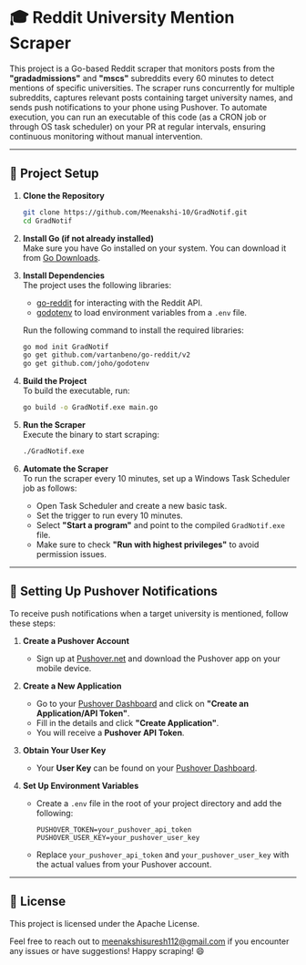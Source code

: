 # 🎓 Reddit University Mention Scraper

This project is a Go-based Reddit scraper that monitors posts from the **"gradadmissions"** and **"mscs"** subreddits every 60 minutes to detect mentions of specific universities. The scraper runs concurrently for multiple subreddits, captures relevant posts containing target university names, and sends push notifications to your phone using Pushover. To automate execution,  you can run an executable of this code (as a CRON job or through OS task scheduler) on your PR at regular intervals, ensuring continuous monitoring without manual intervention.

---

## 🚀 Project Setup

1. **Clone the Repository**  
   ```bash
   git clone https://github.com/Meenakshi-10/GradNotif.git
   cd GradNotif
   ```

2. **Install Go (if not already installed)**  
   Make sure you have Go installed on your system. You can download it from [Go Downloads](https://go.dev/dl/).  

3. **Install Dependencies**  
   The project uses the following libraries:  
   - [go-reddit](https://github.com/vartanbeno/go-reddit) for interacting with the Reddit API.  
   - [godotenv](https://github.com/joho/godotenv) to load environment variables from a `.env` file.  
   
   Run the following command to install the required libraries:  
   ```bash
   go mod init GradNotif
   go get github.com/vartanbeno/go-reddit/v2
   go get github.com/joho/godotenv
   ```

4. **Build the Project**  
   To build the executable, run:  
   ```bash
   go build -o GradNotif.exe main.go
   ```

5. **Run the Scraper**  
   Execute the binary to start scraping:  
   ```bash
   ./GradNotif.exe
   ```

6. **Automate the Scraper**  
   To run the scraper every 10 minutes, set up a Windows Task Scheduler job as follows:  
   - Open Task Scheduler and create a new basic task.  
   - Set the trigger to run every 10 minutes.  
   - Select **"Start a program"** and point to the compiled `GradNotif.exe` file.  
   - Make sure to check **"Run with highest privileges"** to avoid permission issues.  

---

## 🔔 Setting Up Pushover Notifications

To receive push notifications when a target university is mentioned, follow these steps:  

1. **Create a Pushover Account**  
   - Sign up at [Pushover.net](https://pushover.net/) and download the Pushover app on your mobile device.  

2. **Create a New Application**  
   - Go to your [Pushover Dashboard](https://pushover.net/apps) and click on **"Create an Application/API Token"**.  
   - Fill in the details and click **"Create Application"**.  
   - You will receive a **Pushover API Token**.  

3. **Obtain Your User Key**  
   - Your **User Key** can be found on your [Pushover Dashboard](https://pushover.net/).  

4. **Set Up Environment Variables**  
   - Create a `.env` file in the root of your project directory and add the following:  
     ```
     PUSHOVER_TOKEN=your_pushover_api_token
     PUSHOVER_USER_KEY=your_pushover_user_key
     ```
   - Replace `your_pushover_api_token` and `your_pushover_user_key` with the actual values from your Pushover account.  

---

## 📝 License
This project is licensed under the Apache License.

Feel free to reach out to meenakshisuresh112@gmail.com if you encounter any issues or have suggestions! Happy scraping! 😄

